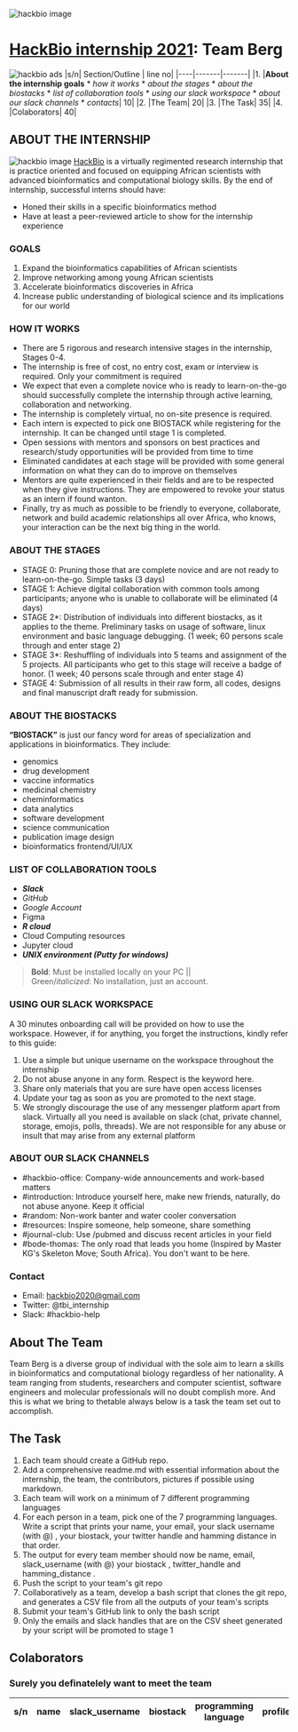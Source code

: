 ![hackbio image](https://media-exp1.licdn.com/dms/image/C561BAQHKcVQGbcedOA/company-background_10000/0/1598491473588?e=2159024400&v=beta&t=rxECjvQ_YSc28Dn0n9YOtDoFFmvXjatRiqc__C2mpU0)

# [HackBio internship 2021](https://thehackbio.com/): Team Berg
![hackbio ads](https://pbs.twimg.com/media/E5k_rKIWEAcaG_-.jpg)
|s/n| Section/Outline | line no|
|----|-------|-------|
 |1.  |**About the internship goals** * _how it works_ * _about the stages_ * _about the biostacks_ * _list of collaboration tools_ * _using our slack workspace_ * _about our slack channels_ * _contacts_| 10|
 |2. |The Team| 20|
 |3. |The Task| 35|
 |4. |Colaborators| 40|




## ABOUT THE INTERNSHIP
![hackbio image](https://thehackbio.com/assets3/images/5228730.jpeg)
[HackBio](https://thehackbio.com/) is a virtually regimented research internship that is practice oriented and focused on equipping African scientists with advanced bioinformatics and computational biology skills. By the end of internship, successful interns should have:
- Honed their skills in a specific bioinformatics method
- Have at least a peer-reviewed article to show for the internship experience
### GOALS
1. Expand the bioinformatics capabilities of African scientists
2. Improve networking among young African scientists
3. Accelerate bioinformatics discoveries in Africa
4. Increase public understanding of biological science and its implications for our world
### HOW IT WORKS
- There are 5 rigorous and research intensive stages in the internship, Stages 0-4.
- The internship is free of cost, no entry cost, exam or interview is required. Only your commitment is required
- We expect that even a complete novice who is ready to learn-on-the-go should successfully complete the internship through active learning, collaboration and
networking.
- The internship is completely virtual,
no on-site presence is required.
- Each intern is expected to pick one
BIOSTACK while registering for the
internship. It can be changed until
stage 1 is completed.
- Open sessions with mentors and
sponsors on best practices and
research/study opportunities will be
provided from time to time
- Eliminated candidates at each stage
will be provided with some general
information on what they can do to
improve on themselves
- Mentors are quite experienced in
their fields and are to be respected
when they give instructions. They
are empowered to revoke your
status as an intern if found wanton.
- Finally, try as much as possible to
be friendly to everyone, collaborate,
network and build academic
relationships all over Africa, who
knows, your interaction can be the
next big thing in the world.
### ABOUT THE STAGES
- STAGE 0: Pruning those that are
complete novice and are not ready
to learn-on-the-go. Simple tasks (3
days)
- STAGE 1: Achieve digital
collaboration with common tools
among participants; anyone who is
unable to collaborate will be
eliminated (4 days)
- STAGE 2*: Distribution of
individuals into different biostacks,
as it applies to the theme.
Preliminary tasks on usage of
software, linux environment and
basic language debugging. (1 week;
60 persons scale through and enter
stage 2)
- STAGE 3*: Reshuffling of individuals
into 5 teams and assignment of the
5 projects. All participants who get
to this stage will receive a badge of
honor. (1 week; 40 persons scale
through and enter stage 4)
- STAGE 4: Submission of all results
in their raw form, all codes, designs
and final manuscript draft ready for
submission.
### ABOUT THE BIOSTACKS
**“BIOSTACK”** is just our fancy word for
areas of specialization and applications in
bioinformatics. They include:
- genomics
- drug development
- vaccine informatics
- medicinal chemistry
- cheminformatics
- data analytics
- software development
- science communication
- publication image design
- bioinformatics frontend/UI/UX

### LIST OF COLLABORATION TOOLS
- _**Slack**_
- _GitHub_
- _Google Account_
- Figma
- _**R cloud**_
- Cloud Computing resources
- Jupyter cloud
- _**UNIX environment (Putty for windows)**_

>**Bold**: Must be installed locally on your PC  ||  
>Green/_italicized_: No installation, just an account.



### USING OUR SLACK WORKSPACE
A 30 minutes onboarding call will be
provided on how to use the workspace.
However, if for anything, you forget the
instructions, kindly refer to this guide:
1. Use a simple but unique username
on the workspace throughout the
internship
2. Do not abuse anyone in any form.
Respect is the keyword here.
3. Share only materials that you are
sure have open access licenses
4. Update your tag as soon as you are
promoted to the next stage.
5. We strongly discourage the use of
any messenger platform apart from
slack. Virtually all you need is available on slack (chat, private
channel, storage, emojis, polls,
threads). We are not responsible for
any abuse or insult that may arise
from any external platform

### ABOUT OUR SLACK CHANNELS
- #hackbio-office: Company-wide
announcements and work-based
matters
- #introduction: Introduce yourself
here, make new friends, naturally,
do not abuse anyone. Keep it official
- #random: Non-work banter and
water cooler conversation
- #resources: Inspire someone, help
someone, share something
- #journal-club: Use /pubmed and
discuss recent articles in your field
- #bode-thomas: The only road that
leads you home (Inspired by Master
KG's Skeleton Move; South Africa).
You don't want to be here.

### Contact
- Email: [hackbio2020@gmail.com](hackbio2020@gmail.com)
- Twitter: @tbi_internship
- Slack: #hackbio-help


## About The Team
Team Berg is a diverse group of individual with the sole aim to learn a skills in bioinformatics and computational biology regardless of her nationality.  A team ranging from students, researchers and computer scientist, software engineers and molecular professionals will no doubt complish more. And this is what we bring to thetable always  below is a task the team set out to accomplish.

## The Task

1. Each team should create a GitHub repo.
2. Add a comprehensive readme.md with essential information about the internship, the team, the contributors, pictures if possible using markdown.
3. Each team will work on a minimum of 7 different programming languages
4. For each person in a team, pick one of the 7 programming languages. Write a script that prints your name, your email, your slack username (with @) , your biostack, your twitter handle and hamming distance in that order. 
5. The output for every team member should now be name, email, slack_username (with @) your biostack , twitter_handle and hamming_distance .
6. Push the script to your team's git repo
7. Collaboratively as a team, develop a bash script that clones the git repo, and generates a CSV file from all the outputs of your team's scripts
8. Submit your team's GitHub link to only the bash script
9. Only the emails and slack handles that are on the CSV sheet generated by your script will be promoted to stage 1

## Colaborators

### Surely you definatelely want to meet the team

|s/n| name | slack_username| biostack | programming language | profile_picture|
|----|-------|-------------|-----------|----------------------|--------------|






